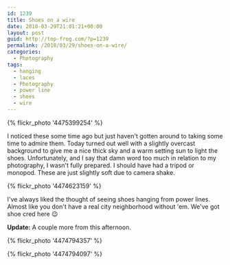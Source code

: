 ```yaml
---
id: 1239
title: Shoes on a wire
date: 2010-03-29T21:01:21+00:00
layout: post
guid: http://top-frog.com/?p=1239
permalink: /2010/03/29/shoes-on-a-wire/
categories:
  - Photography
tags:
  - hanging
  - laces
  - Photography
  - power line
  - shoes
  - wire
---
```


{% flickr_photo '4475399254' %}

I noticed these some time ago but just haven't gotten around to taking some time to admire them. Today turned out well with a slightly overcast background to give me a nice thick sky and a warm setting sun to light the shoes. Unfortunately, and I say that damn word too much in relation to my photography, I wasn't fully prepared. I should have had a tripod or monopod. These are just slightly soft due to camera shake.

{% flickr_photo '4474623159' %}

I've always liked the thought of seeing shoes hanging from power lines. Almost like you don't have a real city neighborhood without 'em. We've got shoe cred here 😉

**Update:** A couple more from this afternoon.

{% flickr_photo '4474794357' %}

{% flickr_photo '4474794097' %}
